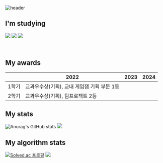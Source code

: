![header](https://capsule-render.vercel.app/api?type=Waving&color=auto&height=200&section=header&text=rladmschd235%20Github&fontSize=50)
<h2 align="left"> I'm studying</h2>
<div>
  <img src="https://img.shields.io/badge/Unity-FFFFFF?style=flat&logo=Unity&logoColor=black"/>
  <img src="https://img.shields.io/badge/C Sharp-239120?style=flat&logo=C Sharp&logoColor=white"/>
  <img src="https://img.shields.io/badge/C++-00599C?style=flat&logo=c%2B%2B&logoColor=white"/>
 </div>
 <br><br>

<h2 align="left"> My awards</h2>

|| 2022 | 2023 | 2024 |
| ----- | ----- | ----- | ----- |
| 1학기 | 교과우수상(기획), 교내 게임잼 기획 부문 1등 |||
| 2학기 | 교과우수상(기획), 팀프로젝트 2등 |||

<h2 align="left"> My stats</h2>

![Anurag's GitHub stats](https://github-readme-stats.vercel.app/api?username=rladmschd235&show_icons=true&theme=tokyonight)
<img src="https://github-readme-stats.vercel.app/api/top-langs/?username=rladmschd235&theme=tokyonight&layout=compact">

<h2 align="left"> My algorithm stats</h2>

[![Solved.ac
프로필](http://mazassumnida.wtf/api/generate_badge?boj=rladmschd0032)](https://solved.ac/rladmschd0032)
<img src="http://mazandi.herokuapp.com/api?handle=rladmschd0032&theme=cold"/>
